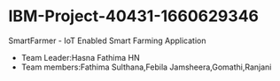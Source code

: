 # IBM-Project-40431-1660629346
 SmartFarmer - IoT Enabled Smart Farming Application
* Team Leader:Hasna Fathima HN
* Team members:Fathima Sulthana,Febila Jamsheera,Gomathi,Ranjani
